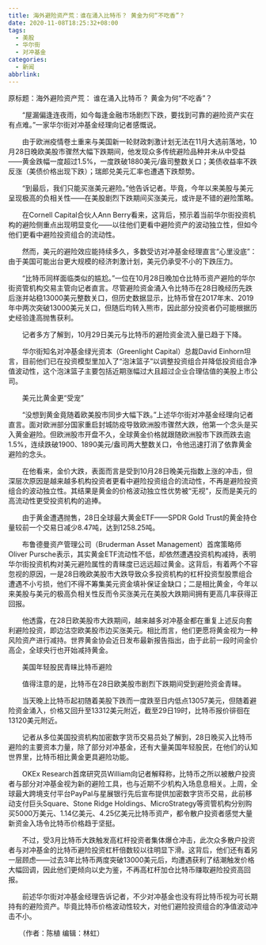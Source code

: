 ```yaml
---
title: 海外避险资产荒：谁在涌入比特币？ 黄金为何“不吃香”？
date: 2020-11-08T18:25:32+08:00
tags:
  - 美股
  - 华尔街
  - 对冲基金
categories:
  - 新闻
abbrlink:
---
```


原标题：海外避险资产荒： 谁在涌入比特币？ 黄金为何“不吃香”？

　　“屋漏偏逢连夜雨，如今每逢金融市场剧烈下跌，要找到可靠的避险资产实在有点难。”一家华尔街对冲基金经理向记者感慨说。

　　由于欧洲疫情卷土重来与美国新一轮财政刺激计划无法在11月大选前落地，10月28日晚欧美股市骤然大幅下跌期间，他发现众多传统避险品种并未从中受益——黄金跌幅一度超过1.5%，一度跌破1880美元/盎司整数关口；美债收益率不跌反涨（美债价格出现下跌）；瑞郎兑美元汇率也遭遇下跌颓势。

　　“到最后，我们只能买涨美元避险。”他告诉记者。毕竟，今年以来美股与美元呈现极高的负相关性——在美股剧烈下跌期间买涨美元，或许是不错的避险策略。

　　在Cornell Capital合伙人Ann Berry看来，这背后，预示着当前华尔街投资机构的避险侧重点出现明显变化——以往他们更看中避险资产的波动独立性，但如今他们更看中避险投资组合的流动性。

　　然而，美元的避险效应能持续多久，多数受访对冲基金经理直言“心里没底”：由于美国可能出台更大规模的经济刺激计划，美元仍承受不小的下跌压力。

　　“比特币同样面临类似的尴尬。”一位在10月28日晚加仓比特币资产避险的华尔街资管机构交易主管向记者直言。尽管避险资金涌入令比特币在28日晚经历先跌后涨并站稳13000美元整数关口，但历史数据显示，比特币曾在2017年末、2019年中两次突破13000美元关口，但随后均转入熊市，因此部分投资者仍可能根据历史经验逢高抛售获利。

　　记者多方了解到，10月29日美元与比特币的避险资金流入量已趋于下降。

　　华尔街知名对冲基金绿光资本（Greenlight Capital）总裁David Einhorn坦言，目前他们已在投资模型里加入了“泡沫篮子”以调整投资组合并降低投资组合净值波动性，这个泡沫篮子主要包括近期涨幅过大且超过企业合理估值的美股上市公司。

　　美元比黄金更“受宠”

　　“没想到黄金竟随着欧美股市同步大幅下跌。”上述华尔街对冲基金经理向记者直言。面对欧洲部分国家重启封城防疫导致欧洲股市骤然大跌，他第一个念头是买入黄金避险。但欧洲股市开盘不久，全球黄金价格就跟随欧洲股市下跌而跌去逾1.5%，连续跌破1900、1890美元/盎司两大整数关口，令他迅速打消了依靠黄金避险的念头。

　　在他看来，金价大跌，表面而言是受到10月28日晚美元指数上涨的冲击，但深层次原因是越来越多机构投资者更看中避险投资组合的流动性，不再是避险投资组合的波动独立性。其结果是黄金的价格波动独立性优势被“无视”，反而是美元的高流动性更受投资机构的追捧。

　　由于黄金遭遇抛售，28日全球最大黄金ETF——SPDR Gold Trust的黄金持仓量较前一个交易日减少8.47吨，达到1258.25吨。

　　布鲁德曼资产管理公司（Bruderman Asset Management）首席策略师Oliver Pursche表示，其实黄金ETF流动性不低，却依然遭遇投资机构减持，表明华尔街投资机构对美元避险属性的青睐度已远远超过黄金。这背后，有着两个不容忽视的原因，一是28日晚欧美股市大跌导致众多投资机构的杠杆投资型股票组合遭遇不小亏损，他们不得不筹集美元资金填补保证金缺口；二是相比黄金，今年以来美股与美元的极高负相关性反而令买涨美元在美股大跌期间拥有更高几率获得正回报。

　　他透露，在28日欧美股市大跌期间，越来越多对冲基金都在重复上述反向套利避险投资，即边沽空欧美股市边买涨美元。相比而言，他们更愿将黄金视为一种风险资产进行减持。世界黄金协会近日发布最新报告指出，由于此前一段时间金价高企，全球央行也开始减持黄金。

　　美国年轻股民青睐比特币避险

　　值得注意的是，比特币在28日欧美股市剧烈下跌期间受到避险资金青睐。

　　当天晚上比特币起初随着美股下跌而一度跌至日内低点13057美元，但随着避险资金涌入，价格又回升至13312美元附近，截至29日19时，比特币报价徘徊在13120美元附近。

　　记者从多位美国投资机构加密数字货币交易员处了解到，28日晚买入比特币避险的主要资本力量，除了部分对冲基金，还有大量美国年轻股民，在他们的认知世界里，比特币相比黄金更具避险功能。

　　OKEx Research首席研究员William向记者解释称，比特币之所以被散户投资者与部分对冲基金视为新的避险工具，也与近期不少机构入场息息相关。上周，全球最大跨境支付平台PayPal与星展银行先后宣布提供加密数字货币交易，此前移动支付巨头Square、Stone Ridge Holdings、MicroStrategy等资管机构分别购买5000万美元、1.14亿美元、4.25亿美元比特币资产，都令散户投资者感觉大量新资金入场令比特币价格趋于坚挺。

　　不过，受3月比特币大跌触发高杠杆投资者集体爆仓冲击，此次众多散户投资者与对冲基金的比特币避险投资杠杆倍数较以往明显下滑。这背后，他们还有着另一层顾虑——过去3年比特币两度突破13000美元后，均遭遇获利了结潮触发价格大幅回调，因此他们更倾向以史为鉴，不再高杠杆加仓比特币赚取避险投资高回报。

　　前述华尔街对冲基金经理告诉记者，不少对冲基金也没有将比特币视为可长期持有的避险资产。毕竟比特币价格波动性较大，对他们避险投资组合的净值波动冲击不小。

　　（作者：陈植 编辑：林虹）